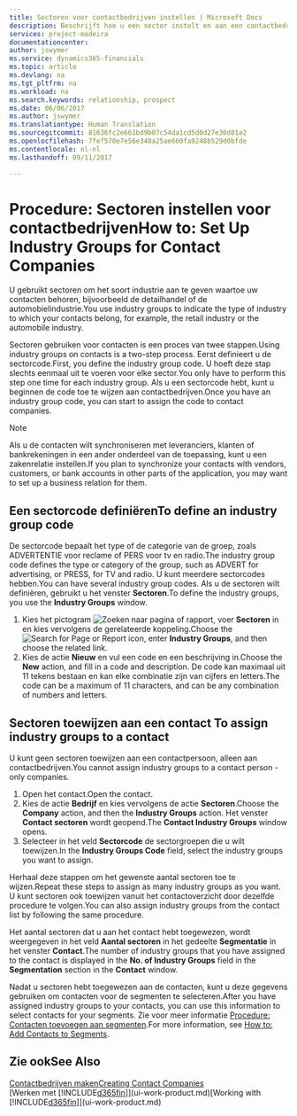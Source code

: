 ```yaml
---
title: Sectoren voor contactbedrijven instellen | Microsoft Docs
description: Beschrijft hoe u een sector instelt en aan een contactbedrijf toewijst, bijvoorbeeld de detailhandel of de auto-industrie.
services: project-madeira
documentationcenter: 
author: jswymer
ms.service: dynamics365-financials
ms.topic: article
ms.devlang: na
ms.tgt_pltfrm: na
ms.workload: na
ms.search.keywords: relationship, prospect
ms.date: 06/06/2017
ms.author: jswymer
ms.translationtype: Human Translation
ms.sourcegitcommit: 81636fc2e661bd9b07c54da1cd5d0d27e30d01a2
ms.openlocfilehash: 7fef570e7e56e348a25ae660fa9248b529d0bfde
ms.contentlocale: nl-nl
ms.lasthandoff: 09/11/2017

---
```

# <a name="how-to-set-up-industry-groups-for-contact-companies"></a><span data-ttu-id="6237f-103">Procedure: Sectoren instellen voor contactbedrijven</span><span class="sxs-lookup"><span data-stu-id="6237f-103">How to: Set Up Industry Groups for Contact Companies</span></span>
<span data-ttu-id="6237f-104">U gebruikt sectoren om het soort industrie aan te geven waartoe uw contacten behoren, bijvoorbeeld de detailhandel of de automobielindustrie.</span><span class="sxs-lookup"><span data-stu-id="6237f-104">You use industry groups to indicate the type of industry to which your contacts belong, for example, the retail industry or the automobile industry.</span></span>

<span data-ttu-id="6237f-105">Sectoren gebruiken voor contacten is een proces van twee stappen.</span><span class="sxs-lookup"><span data-stu-id="6237f-105">Using industry groups on contacts is a two-step process.</span></span> <span data-ttu-id="6237f-106">Eerst definieert u de sectorcode.</span><span class="sxs-lookup"><span data-stu-id="6237f-106">First, you define the industry group code.</span></span> <span data-ttu-id="6237f-107">U hoeft deze stap slechts eenmaal uit te voeren voor elke sector.</span><span class="sxs-lookup"><span data-stu-id="6237f-107">You only have to perform this step one time for each industry group.</span></span> <span data-ttu-id="6237f-108">Als u een sectorcode hebt, kunt u beginnen de code toe te wijzen aan contactbedrijven.</span><span class="sxs-lookup"><span data-stu-id="6237f-108">Once you have an industry group code, you can start to assign the code to contact companies.</span></span>

> [!NOTE]  
>   <span data-ttu-id="6237f-109">Als u de contacten wilt synchroniseren met leveranciers, klanten of bankrekeningen in een ander onderdeel van de toepassing, kunt u een zakenrelatie instellen.</span><span class="sxs-lookup"><span data-stu-id="6237f-109">If you plan to synchronize your contacts with vendors, customers, or bank accounts in other parts of the application, you may want to set up a business relation for them.</span></span>

## <a name="to-define-an-industry-group-code"></a><span data-ttu-id="6237f-110">Een sectorcode definiëren</span><span class="sxs-lookup"><span data-stu-id="6237f-110">To define an industry group code</span></span>
<span data-ttu-id="6237f-111">De sectorcode bepaalt het type of de categorie van de groep, zoals ADVERTENTIE voor reclame of PERS voor tv en radio.</span><span class="sxs-lookup"><span data-stu-id="6237f-111">The industry group code defines the type or category of the group, such as ADVERT for advertising, or PRESS, for TV and radio.</span></span> <span data-ttu-id="6237f-112">U kunt meerdere sectorcodes hebben.</span><span class="sxs-lookup"><span data-stu-id="6237f-112">You can have several industry group codes.</span></span> <span data-ttu-id="6237f-113">Als u de sectoren wilt definiëren, gebruikt u het venster **Sectoren**.</span><span class="sxs-lookup"><span data-stu-id="6237f-113">To define the industry groups, you use the **Industry Groups** window.</span></span>

1. <span data-ttu-id="6237f-114">Kies het pictogram ![Zoeken naar pagina of rapport](media/ui-search/search_small.png "pictogram Zoeken naar pagina of rapport"), voer **Sectoren** in en kies vervolgens de gerelateerde koppeling.</span><span class="sxs-lookup"><span data-stu-id="6237f-114">Choose the ![Search for Page or Report](media/ui-search/search_small.png "Search for Page or Report icon") icon, enter **Industry Groups**, and then choose the related link.</span></span>
2. <span data-ttu-id="6237f-115">Kies de actie **Nieuw** en vul een code en een beschrijving in.</span><span class="sxs-lookup"><span data-stu-id="6237f-115">Choose the **New** action, and fill in a code and description.</span></span> <span data-ttu-id="6237f-116">De code kan maximaal uit 11 tekens bestaan en kan elke combinatie zijn van cijfers en letters.</span><span class="sxs-lookup"><span data-stu-id="6237f-116">The code can be a maximum of 11 characters, and can be any combination of numbers and letters.</span></span>

## <span data-ttu-id="6237f-117"><a name="AssignIndustryGroupContact">Sectoren toewijzen aan een contact</a></span><span class="sxs-lookup"><span data-stu-id="6237f-117"><a name="AssignIndustryGroupContact"></a> To assign industry groups to a contact</span></span>
<span data-ttu-id="6237f-118">U kunt geen sectoren toewijzen aan een contactpersoon, alleen aan contactbedrijven.</span><span class="sxs-lookup"><span data-stu-id="6237f-118">You cannot assign industry groups to a contact person - only companies.</span></span>

1. <span data-ttu-id="6237f-119">Open het contact.</span><span class="sxs-lookup"><span data-stu-id="6237f-119">Open the contact.</span></span>
2. <span data-ttu-id="6237f-120">Kies de actie **Bedrijf** en kies vervolgens de actie **Sectoren**.</span><span class="sxs-lookup"><span data-stu-id="6237f-120">Choose the **Company** action, and then the **Industry Groups** action.</span></span> <span data-ttu-id="6237f-121">Het venster **Contact sectoren** wordt geopend.</span><span class="sxs-lookup"><span data-stu-id="6237f-121">The **Contact Industry Groups** window opens.</span></span>
3. <span data-ttu-id="6237f-122">Selecteer in het veld **Sectorcode** de sectorgroepen die u wilt toewijzen.</span><span class="sxs-lookup"><span data-stu-id="6237f-122">In the **Industry Groups Code** field, select the industry groups you want to assign.</span></span>

<span data-ttu-id="6237f-123">Herhaal deze stappen om het gewenste aantal sectoren toe te wijzen.</span><span class="sxs-lookup"><span data-stu-id="6237f-123">Repeat these steps to assign as many industry groups as you want.</span></span> <span data-ttu-id="6237f-124">U kunt sectoren ook toewijzen vanuit het contactoverzicht door dezelfde procedure te volgen.</span><span class="sxs-lookup"><span data-stu-id="6237f-124">You can also assign industry groups from the contact list by following the same procedure.</span></span>

<span data-ttu-id="6237f-125">Het aantal sectoren dat u aan het contact hebt toegewezen, wordt weergegeven in het veld **Aantal sectoren** in het gedeelte **Segmentatie** in het venster **Contact**.</span><span class="sxs-lookup"><span data-stu-id="6237f-125">The number of industry groups that you have assigned to the contact is displayed in the **No. of Industry Groups** field in the **Segmentation** section in the **Contact** window.</span></span>

<span data-ttu-id="6237f-126">Nadat u sectoren hebt toegewezen aan de contacten, kunt u deze gegevens gebruiken om contacten voor de segmenten te selecteren.</span><span class="sxs-lookup"><span data-stu-id="6237f-126">After you have assigned industry groups to your contacts, you can use this information to select contacts for your segments.</span></span> <span data-ttu-id="6237f-127">Zie voor meer informatie [Procedure: Contacten toevoegen aan segmenten](marketing-add-contact-segment.md).</span><span class="sxs-lookup"><span data-stu-id="6237f-127">For more information, see [How to: Add Contacts to Segments](marketing-add-contact-segment.md).</span></span>

## <a name="see-also"></a><span data-ttu-id="6237f-128">Zie ook</span><span class="sxs-lookup"><span data-stu-id="6237f-128">See Also</span></span>
[<span data-ttu-id="6237f-129">Contactbedrijven maken</span><span class="sxs-lookup"><span data-stu-id="6237f-129">Creating Contact Companies</span></span>](marketing-create-contact-companies.md)  
<span data-ttu-id="6237f-130">[Werken met [!INCLUDE[d365fin](includes/d365fin_md.md)]](ui-work-product.md)</span><span class="sxs-lookup"><span data-stu-id="6237f-130">[Working with [!INCLUDE[d365fin](includes/d365fin_md.md)]](ui-work-product.md)</span></span>

